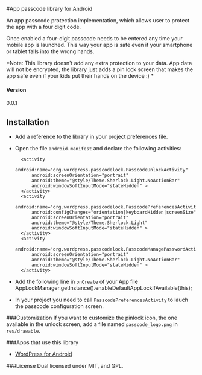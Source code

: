 #App passcode library for Android

An app passcode protection implementation, which allows user to protect the app with a four digit code. 

Once enabled a four-digit passcode needs to be entered any time your mobile app is launched. This way your app is safe even if your smartphone or tablet falls into the wrong hands.

*Note: This library doesn't add any extra protection to your data. App data will not be encrypted, the library just adds a pin lock screen that makes the app safe even if your kids put their hands on the device :) * 


#### Version
0.0.1

## Installation
- Add a reference to the library in your project preferences file.
- Open the file `android.manifest` and declare the following activities:

        <activity
            android:name="org.wordpress.passcodelock.PasscodeUnlockActivity"
            android:screenOrientation="portrait"
            android:theme="@style/Theme.Sherlock.Light.NoActionBar"
            android:windowSoftInputMode="stateHidden" >
        </activity>
        <activity
            android:name="org.wordpress.passcodelock.PasscodePreferencesActivity"
            android:configChanges="orientation|keyboardHidden|screenSize"
            android:screenOrientation="portrait"
            android:theme="@style/Theme.Sherlock.Light"
            android:windowSoftInputMode="stateHidden" >
        </activity>
        <activity
            android:name="org.wordpress.passcodelock.PasscodeManagePasswordActivity"
            android:screenOrientation="portrait"
            android:theme="@style/Theme.Sherlock.Light.NoActionBar"
            android:windowSoftInputMode="stateHidden" >
        </activity>

- Add the following line in `onCreate` of your App file 
        AppLockManager.getInstance().enableDefaultAppLockIfAvailable(this);

- In your project you need to call `PasscodePreferencesActivity` to lauch the passcode configuration screen.

###Customization
If you want to customize the pinlock icon, the one available in the unlock screen, add a file named `passcode_logo.png` in `res/drawable`.

###Apps that use this library
- [WordPress for Android][1]

###License
Dual licensed under MIT, and GPL.

[1]: https://github.com/wordpress-mobile/WordPress-Android
